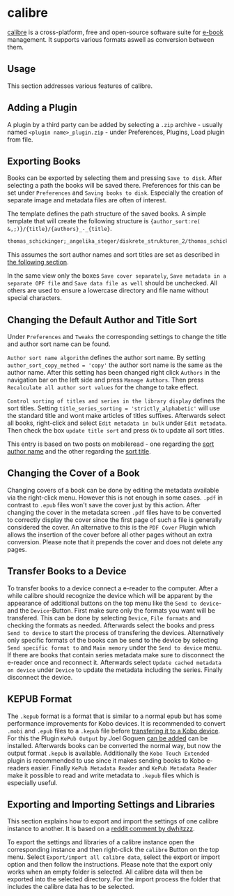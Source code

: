 # calibre

[calibre](https://calibre-ebook.com/) is a cross-platform, free and open-source
software suite for [e-book](/wiki/e-book.md) management.
It supports various formats aswell as conversion between them.

## Usage

This section addresses various features of calibre.

## Adding a Plugin

A plugin by a third party can be added by selecting a `.zip` archive - usually
named `<plugin name>_plugin.zip` - under Preferences, Plugins, Load plugin from
file.

## Exporting Books

Books can be exported by selecting them and pressing `Save to disk`.
After selecting a path the books will be saved there.
Preferences for this can be set under `Preferences` and `Saving books to disk`.
Especially the creation of separate image and metadata files are often of
interest.

The template defines the path structure of the saved books.
A simple template that will create the following structure is
`{author_sort:re( &,;)}/{title}/{authors}_-_{title}`.

```txt
thomas_schickinger;_angelika_steger/diskrete_strukturen_2/thomas_schickinger_&_angelika_steger_-_diskrete_strukturen_2.pdf
```

This assumes the sort author names and sort titles are set as described in
[the following section](#changing-the-default-author-and-title-sort).

In the same view only the boxes `Save cover separately`, `Save metadata in a separate OPF file` and
`Save data file as well` should be unchecked.
All others are used to ensure a lowercase directory and file name without special characters.

## Changing the Default Author and Title Sort

Under `Preferences` and `Tweaks` the corresponding settings to change the title
and author sort name can be found.

`Author sort name algorithm` defines the author sort name.
By setting `author_sort_copy_method = 'copy'` the author sort name is the same
as the author name.
After this setting has been changed right click `Authors` in the navigation bar
on the left side and press `Manage Authors`.
Then press `Recalculate all author sort values` for the change to take effect.

`Control sorting of titles and series in the library display` defines the sort
titles.
Setting `title_series_sorting = 'strictly_alphabetic'` will use the standard
title and wont make articles of titles suffixes.
Afterwards select all books, right-click and select `Edit metadata in bulk`
under `Edit metadata`.
Then check the box `update title sort` and press `Ok` to update all sort titles.

This entry is based on two posts on mobileread - one regarding the
[sort author name](https://www.mobileread.com/forums/showthread.php?t=314663)
and the other regarding the
[sort title](https://www.mobileread.com/forums/showthread.php?t=249870).

## Changing the Cover of a Book

Changing covers of a book can be done by editing the metadata available via the right-click menu.
However this is not enough in some cases.
`.pdf` in contrast to `.epub` files won't save the cover just by this action.
After changing the cover in the metadata screen `.pdf` files have to be converted to correctly
display the cover since the first page of such a file is generally considered the cover.
An alternative to this is the `PDF Cover` Plugin which allows the insertion of the cover before all
other pages without an extra conversion.
Please note that it prepends the cover and does not delete any pages.

## Transfer Books to a Device

To transfer books to a device connect a e-reader to the computer.
After a while calibre should recognize the device which will be apparent by the appearance of
additional buttons on the top menu like the `Send to device`- and the `Device`-Button.
First make sure only the formats you want will be transfered.
This can be done by selecting `Device`, `File formats` and checking the formats as needed.
Afterwards select the books and press `Send to device` to start the process of transfering the
devices.
Alternatively only specific formats of the books can be send to the device by selecting
`Send specific format to` and `Main memory` under the `Send to device` menu.
If there are books that contain series metadata make sure to disconnect the e-reader once and
reconnect it.
Afterwards select `Update cached metadata on device` under `Device` to update the metadata
including the series.
Finally disconnect the device.

## KEPUB Format

The `.kepub` format is a format that is similar to a normal epub but has some performance
improvements for Kobo devices.
It is recommended to convert `.mobi` and `.epub` files to a `.kepub` file before
[transfering it to a Kobo device](#transfer-books-to-a-device).
For this the Plugin `KePub Output` by Joel Goguen [can be added](#adding-a-plugin) can be
installed.
Afterwards books can be converted the normal way, but now the output format `.kepub` is available.
Additionally the `Kobo Touch Extended` plugin is recommended to use since it makes sending books to
Kobo e-readers easier.
Finally `KePub Metadata Reader` and `KePub Metadata Reader` make it possible to read and write
metadata to `.kepub` files which is especially useful.

## Exporting and Importing Settings and Libraries

This section explains how to export and import the settings of one calibre instance to another.
It is based on a
[reddit comment by dwhitzzz](https://www.reddit.com/r/Calibre/comments/1313kix/comment/mo4b9rn).

To export the settings and libraries of a calibre instance open the corresponding instance and then
right-click the `calibre` Button on the top menu.
Select `Export/import all calibre data`, select the export or import option and then follow the
instructions.
Please note that the export only works when an empty folder is selected.
All calibre data will then be exported into the selected directory.
For the import process the folder that includes the calibre data has to be selected.
